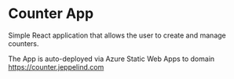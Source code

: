 # Counter App

Simple React application that allows the user to create and manage counters.

The App is auto-deployed via Azure Static Web Apps to domain https://counter.jeppelind.com
